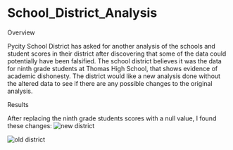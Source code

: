 # School_District_Analysis

Overview

Pycity School District has asked for another analysis of the schools and student scores in their district after discovering that some of the data could potentially have been falsified. The school district believes it was the data for ninth grade students at Thomas High School, that shows evidence of academic dishonesty. The district would like a new analysis done without the altered data to see if there are any possible changes to the original analysis.

Results

After replacing the ninth grade students scores with a null value, I found these changes:
![new district](https://user-images.githubusercontent.com/106573185/175230300-11435217-b1a1-4f68-adc4-937fb2c6fd22.PNG)


![old district](https://user-images.githubusercontent.com/106573185/175230517-0d5085c5-aa3f-4c67-a20e-c0a47a0ffe6f.PNG)

